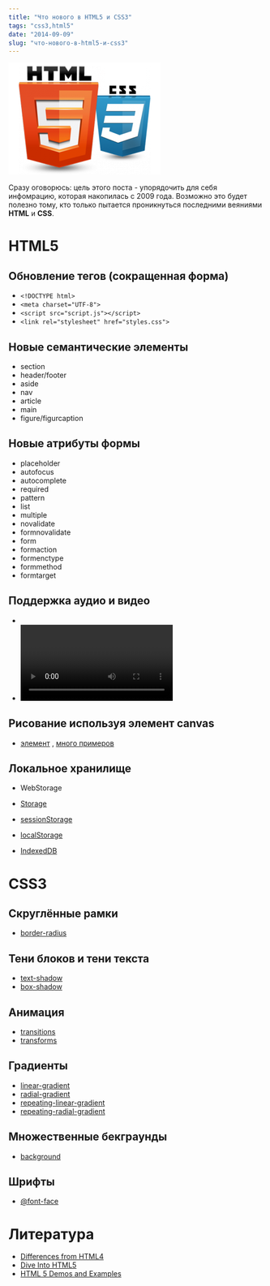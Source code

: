 ```yaml
---
title: "Что нового в HTML5 и CSS3"
tags: "css3,html5"
date: "2014-09-09"
slug: "что-нового-в-html5-и-css3"
---
```


![](images/html5-css3-300x221.png "html5-css3")

Сразу оговорюсь: цель этого поста - упорядочить для себя инфомрацию, которая накопилась с 2009 года. Возможно это будет полезно тому, кто только пытается проникнуться последними веяниями **HTML** и **CSS**.

# HTML5

## Обновление тегов (сокращенная форма)

- `<!DOCTYPE html>`
- `<meta charset="UTF-8">`
- `<script src="script.js"></script>`
- `<link rel="stylesheet" href="styles.css">`

## Новые семантические элементы

- section
- header/footer
- aside
- nav
- article
- main
- figure/figurcaption

## Новые атрибуты формы

- placeholder
- autofocus
- autocomplete
- required
- pattern
- list
- multiple
- novalidate
- formnovalidate
- form
- formaction
- formenctype
- formmethod
- formtarget

## Поддержка аудио и видео

- [<audio> элемент](https://developer.mozilla.org/en-US/docs/Web/HTML/Element/audio "developer.mozilla.org")
- [<video> элемент](https://developer.mozilla.org/en-US/docs/Web/HTML/Element/video "developer.mozilla.org")

## Рисование используя элемент canvas

- [<canvas> элемент](https://developer.mozilla.org/en-US/docs/Web/Guide/HTML/Canvas_tutorial) , [много примеров](https://www.html5canvastutorials.com/)

## Локальное хранилище

- WebStorage

- [Storage](https://developer.mozilla.org/en/docs/Web/Guide/API/DOM/Storage#Storage)
- [sessionStorage](https://developer.mozilla.org/en/docs/Web/Guide/API/DOM/Storage#sessionStorage)
- [localStorage](https://developer.mozilla.org/en/docs/Web/Guide/API/DOM/Storage#localStorage)

- [IndexedDB](https://developer.mozilla.org/en-US/docs/Web/API/IndexedDB_API "developer.mozilla.org")

# CSS3

## Скруглённые рамки

- [border-radius](https://developer.mozilla.org/en-US/docs/Web/CSS/border-radius "developer.mozilla.or")

## Тени блоков и тени текста

- [text-shadow](https://developer.mozilla.org/en-US/docs/Web/CSS/text-shadow "developer.mozilla.org")
- [box-shadow](https://developer.mozilla.org/en-US/docs/Web/CSS/box-shadow "developer.mozilla.org")

## Анимация

- [transitions](https://developer.mozilla.org/en-US/docs/Web/Guide/CSS/Using_CSS_transitions "developer.mozilla.org")
- [transforms](https://developer.mozilla.org/en-US/docs/Web/CSS/transform "developer.mozilla.org")

## Градиенты

- [linear-gradient](https://developer.mozilla.org/en-US/docs/Web/CSS/linear-gradient "developer.mozilla.org")
- [radial-gradient](https://developer.mozilla.org/en-US/docs/Web/CSS/radial-gradient "developer.mozilla.org")
- [repeating-linear-gradient](https://developer.mozilla.org/en-US/docs/Web/CSS/repeating-linear-gradient "developer.mozilla.org")
- [repeating-radial-gradient](https://developer.mozilla.org/en-US/docs/Web/CSS/repeating-radial-gradient "developer.mozilla.org")

## Множественные бекграунды

- [background](https://developer.mozilla.org/en/docs/Web/CSS/background#Specifications "developer.mozilla.org")

## Шрифты

- [@font-face](https://developer.mozilla.org/en-US/docs/Web/CSS/@font-face "developer.mozilla.org")

# Литература

- [Differences from HTML4](https://www.w3.org/TR/html5-diff/ "w3.org")
- [Dive Into HTML5](https://diveintohtml5.info/ "diveintohtml5.info")
- [HTML 5 Demos and Examples](https://html5demos.com/ "html5demos.com")
